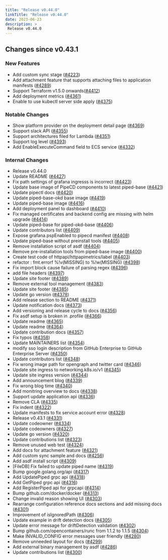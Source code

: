 ```yaml
---
title: "Release v0.44.0"
linkTitle: "Release v0.44.0"
date: 2023-06-23
description: >
 Release v0.44.0
---
```


## Changes since v0.43.1

### New Features

* Add custom sync stage ([#4223](https://github.com/pipe-cd/pipecd/pull/4223))
* Add attachment feature that supports attaching files to application manifests ([#4289](https://github.com/pipe-cd/pipecd/pull/4289))
* Support Terraform v1.5.0 onwards([#4412](https://github.com/pipe-cd/pipecd/pull/4412))
* Add deployment metrics ([#4361](https://github.com/pipe-cd/pipecd/pull/4361))
* Enable to use kubectl server side apply ([#4375](https://github.com/pipe-cd/pipecd/pull/4375))

### Notable Changes

* Show platform provider on the deployment detail page ([#4369](https://github.com/pipe-cd/pipecd/pull/4369))
* Support slack API ([#4355](https://github.com/pipe-cd/pipecd/pull/4355))
* Support architectures filed for Lambda ([#4351](https://github.com/pipe-cd/pipecd/pull/4351))
* Support log level ([#4393](https://github.com/pipe-cd/pipecd/pull/4393))
* Add EnableExecuteCommand field to ECS service ([#4332](https://github.com/pipe-cd/pipecd/pull/4332))

### Internal Changes

* Release v0.44.0
* Update README ([#4427](https://github.com/pipe-cd/pipecd/pull/4427))
* Fix path settings of grafana ingresss is incorrect ([#4423](https://github.com/pipe-cd/pipecd/pull/4423))
* Update base image of PipeCD components to latest piped-base ([#4421](https://github.com/pipe-cd/pipecd/pull/4421))
* Update pipectl docs ([#4420](https://github.com/pipe-cd/pipecd/pull/4420))
* Update piped-base-okd base image ([#4419](https://github.com/pipe-cd/pipecd/pull/4419))
* Update piped-base image ([#4416](https://github.com/pipe-cd/pipecd/pull/4416))
* Add deployment panel to dashboard ([#4410](https://github.com/pipe-cd/pipecd/pull/4410))
* Fix managed certificates and backend config are missing with helm upgrade ([#4414](https://github.com/pipe-cd/pipecd/pull/4414))
* Update piped-base for piped-okd-base ([#4406](https://github.com/pipe-cd/pipecd/pull/4406))
* Update contributors list ([#4409](https://github.com/pipe-cd/pipecd/pull/4409))
* Expose grafana.pspEnabled to pipecd manifest ([#4408](https://github.com/pipe-cd/pipecd/pull/4408))
* Update piped-base without preinstall tools ([#4405](https://github.com/pipe-cd/pipecd/pull/4405))
* Remove installation script of asdf ([#4404](https://github.com/pipe-cd/pipecd/pull/4404))
* Remove pre-installation tools from piped-base image ([#4400](https://github.com/pipe-cd/pipecd/pull/4400))
* Create test code of httpapi/httpapimetrics/label ([#4403](https://github.com/pipe-cd/pipecd/pull/4403))
* refactor : fmt.errorf %!v(MISSING) to %!w(MISSING) ([#4398](https://github.com/pipe-cd/pipecd/pull/4398))
* Fix import block cause failure of parsing regex ([#4396](https://github.com/pipe-cd/pipecd/pull/4396))
* add file headers ([#4397](https://github.com/pipe-cd/pipecd/pull/4397))
* Update site footer ([#4389](https://github.com/pipe-cd/pipecd/pull/4389))
* Remove external tool management ([#4383](https://github.com/pipe-cd/pipecd/pull/4383))
* Update site footer ([#4385](https://github.com/pipe-cd/pipecd/pull/4385))
* Update go version ([#4378](https://github.com/pipe-cd/pipecd/pull/4378))
* Add release section to README ([#4371](https://github.com/pipe-cd/pipecd/pull/4371))
* Update notification docs ([#4373](https://github.com/pipe-cd/pipecd/pull/4373))
* Add versioning and release cycle to docs ([#4356](https://github.com/pipe-cd/pipecd/pull/4356))
* Fix asdf setup is broken in .profile ([#4366](https://github.com/pipe-cd/pipecd/pull/4366))
* Update readme ([#4365](https://github.com/pipe-cd/pipecd/pull/4365))
* Update readme ([#4364](https://github.com/pipe-cd/pipecd/pull/4364))
* Update contribution docs ([#4357](https://github.com/pipe-cd/pipecd/pull/4357))
* Fix typos ([#4358](https://github.com/pipe-cd/pipecd/pull/4358))
* Update MAINTAINERS list ([#4354](https://github.com/pipe-cd/pipecd/pull/4354))
* modify sso login description from GitHub Enterprise to GitHub Enterprise Server ([#4350](https://github.com/pipe-cd/pipecd/pull/4350))
* Update contributors list ([#4348](https://github.com/pipe-cd/pipecd/pull/4348))
* Fix wrong image path for opengraph and twitter card ([#4346](https://github.com/pipe-cd/pipecd/pull/4346))
* Update site ingress to networking.k8s.io/v1 ([#4345](https://github.com/pipe-cd/pipecd/pull/4345))
* Update site ingress version ([#4344](https://github.com/pipe-cd/pipecd/pull/4344))
* Add announcement blog  ([#4339](https://github.com/pipe-cd/pipecd/pull/4339))
* Fix wrong blog time ([#4340](https://github.com/pipe-cd/pipecd/pull/4340))
* Add monitring overview to docs ([#4338](https://github.com/pipe-cd/pipecd/pull/4338))
* Support update application api ([#4336](https://github.com/pipe-cd/pipecd/pull/4336))
* Remove CLA ([#4335](https://github.com/pipe-cd/pipecd/pull/4335))
* Fix indent ([#4322](https://github.com/pipe-cd/pipecd/pull/4322))
* Update manifests to fix service account error ([#4328](https://github.com/pipe-cd/pipecd/pull/4328))
* Release v0.43.1 ([#4331](https://github.com/pipe-cd/pipecd/pull/4331))
* Update codeowner ([#4334](https://github.com/pipe-cd/pipecd/pull/4334))
* Update codeowners ([#4327](https://github.com/pipe-cd/pipecd/pull/4327))
* Update go version ([#4320](https://github.com/pipe-cd/pipecd/pull/4320))
* Update contributions list ([#4323](https://github.com/pipe-cd/pipecd/pull/4323))
* Remove unused web test ([#4324](https://github.com/pipe-cd/pipecd/pull/4324))
* Add docs for attachment feature ([#4321](https://github.com/pipe-cd/pipecd/pull/4321))
* Add custom sync sample and docs ([#4256](https://github.com/pipe-cd/pipecd/pull/4256))
* Add asdf install script ([#4309](https://github.com/pipe-cd/pipecd/pull/4309))
* [FileDB] Fix failed to update piped name ([#4319](https://github.com/pipe-cd/pipecd/pull/4319))
* Bump google.golang.org/api ([#4317](https://github.com/pipe-cd/pipecd/pull/4317))
* Add UpdatePiped grpc api ([#4318](https://github.com/pipe-cd/pipecd/pull/4318))
* Add GetPiped grpc api ([#4316](https://github.com/pipe-cd/pipecd/pull/4316))
* Add RegisterPiped api for grpcapi ([#4314](https://github.com/pipe-cd/pipecd/pull/4314))
* Bump github.com/docker/docker ([#4313](https://github.com/pipe-cd/pipecd/pull/4313))
* Change invalid reason showing UI ([#4303](https://github.com/pipe-cd/pipecd/pull/4303))
* Rearrange configuration reference docs sections and add missing docs ([#4301](https://github.com/pipe-cd/pipecd/pull/4301))
* Improvement of isIgnoredPath ([#4306](https://github.com/pipe-cd/pipecd/pull/4306))
* Update example in drift detection docs ([#4305](https://github.com/pipe-cd/pipecd/pull/4305))
* Update error message for driftDetection validation ([#4302](https://github.com/pipe-cd/pipecd/pull/4302))
* Bump github.com/opencontainers/runc from 1.1.2 to 1.1.5 ([#4304](https://github.com/pipe-cd/pipecd/pull/4304))
* Make INVALID_CONFIG error messages user friendly ([#4280](https://github.com/pipe-cd/pipecd/pull/4280))
* Remove unneeded layout for docs ([#4299](https://github.com/pipe-cd/pipecd/pull/4299))
* Add external binary management by asdf ([#4286](https://github.com/pipe-cd/pipecd/pull/4286))
* Update contributions list ([#4300](https://github.com/pipe-cd/pipecd/pull/4300))
